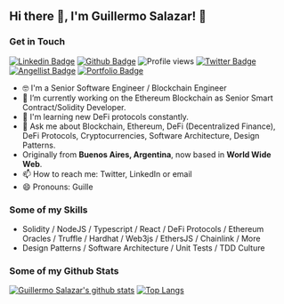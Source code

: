 ## Hi there 👋, I'm Guillermo Salazar! 🦦

### Get in Touch

[![Linkedin Badge](https://img.shields.io/badge/-salazarguille-0072b1?style=flat&logo=Linkedin&logoColor=white&link=https://www.linkedin.com/in/salazarguille/)](https://www.linkedin.com/in/salazarguille/) [![Github Badge](https://img.shields.io/badge/-salazarguille-grey?style=flat&logo=github&logoColor=white&link=https://github.com/salazarguille/)](https://www.github.com/salazarguille/)
![Profile views](https://gpvc.arturio.dev/salazarguille)
[![Twitter Badge](https://img.shields.io/badge/-guillesalazar-00acee?style=flat&logo=twitter&logoColor=white&link=https://twitter.com/guillesalazar/)](https://www.twitter.com/guillesalazar/) 
[![Angellist Badge](https://img.shields.io/badge/angellist-profile-blue?style=flat&link=https://angel.co/u/guillesalazar)](https://angel.co/u/guillesalazar)
[![Portfolio Badge](https://img.shields.io/badge/portfolio-web-blue?style=flat&link=https://stablepay.io/)](https://stablepay.io/)

- 🤓 I'm a Senior Software Engineer / Blockchain Engineer
- 🔭 I’m currently working on the Ethereum Blockchain as Senior Smart Contract/Solidity Developer.
- 🌱 I'm learning new DeFi protocols constantly. 
- 💬 Ask me about Blockchain, Ethereum, DeFi (Decentralized Finance), DeFi Protocols, Cryptocurrencies, Software Architecture, Design Patterns. 
- Originally from **Buenos Aires, Argentina**, now based in **World Wide Web**.
- 📫 How to reach me: Twitter, LinkedIn or email 
- 😄 Pronouns: Guille 

### Some of my Skills

- Solidity / NodeJS / Typescript / React / DeFi Protocols / Ethereum Oracles / Truffle / Hardhat / Web3js / EthersJS / Chainlink / More
- Design Patterns / Software Architecture / Unit Tests / TDD Culture

### Some of my Github Stats
[![Guillermo Salazar's github stats](https://github-readme-stats.vercel.app/api?username=salazarguille&count_private=true&show_icons=true&include_all_commits=true)](https://github.com/salazarguille/github-readme-stats)
[![Top Langs](https://github-readme-stats.vercel.app/api/top-langs/?username=salazarguille&layout=compact)](https://github.com/salazarguille/github-readme-stats)
